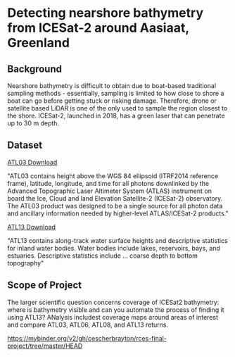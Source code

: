 # Detecting nearshore bathymetry from ICESat-2 around Aasiaat, Greenland

## Background
Nearshore bathymetry is difficult to obtain due to boat-based traditional sampling methods - essentially, sampling is limited to how close to shore a boat can go before getting stuck or risking damage. Therefore, drone or satellite based LiDAR is one of the only used to sample the region closest to the shore. ICESat-2, launched in 2018, has a green laser that can penetrate up to 30 m depth. 

## Dataset
[ATL03 Download](https://nsidc.org/data/atl03)

"ATL03 contains height above the WGS 84 ellipsoid (ITRF2014 reference frame), latitude, longitude, and time for all photons downlinked by the Advanced Topographic Laser Altimeter System (ATLAS) instrument on board the Ice, Cloud and land Elevation Satellite-2 (ICESat-2) observatory. The ATL03 product was designed to be a single source for all photon data and ancillary information needed by higher-level ATLAS/ICESat-2 products."

[ATL13 Download](https://nsidc.org/data/atl13)

"ATL13 contains along-track water surface heights and descriptive statistics for inland water bodies. Water bodies include lakes, reservoirs, bays, and estuaries. Descriptive statistics include ... coarse depth to bottom topography"

## Scope of Project
The larger scientific question concerns coverage of ICESat2 bathymetry: where is bathymetry visible and can you automate the process of finding it using ATL13? ANalysis includest coverage maps around areas of interest and compare ATL03, ATL06, ATL08, and ATL13 returns. 

https://mybinder.org/v2/gh/cescherbrayton/rces-final-project/tree/master/HEAD
